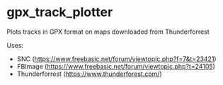 # gpx_track_plotter
Plots tracks in GPX format on maps downloaded from Thunderforrest

Uses:
- SNC (https://www.freebasic.net/forum/viewtopic.php?f=7&t=23421)
- FBImage (https://www.freebasic.net/forum/viewtopic.php?t=24105)
- Thunderforrest (https://www.thunderforest.com/)
